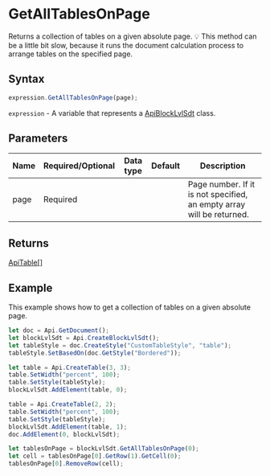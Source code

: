 # GetAllTablesOnPage

Returns a collection of tables on a given absolute page.
💡 This method can be a little bit slow, because it runs the document calculation
process to arrange tables on the specified page.

## Syntax

```javascript
expression.GetAllTablesOnPage(page);
```

`expression` - A variable that represents a [ApiBlockLvlSdt](../ApiBlockLvlSdt.md) class.

## Parameters

| **Name** | **Required/Optional** | **Data type** | **Default** | **Description** |
| ------------- | ------------- | ------------- | ------------- | ------------- |
| page | Required |  |  | Page number. If it is not specified, an empty array will be returned. |

## Returns

[ApiTable[]](../../ApiTable/ApiTable.md)

## Example

This example shows how to get a collection of tables on a given absolute page.

```javascript editor-docx
let doc = Api.GetDocument();
let blockLvlSdt = Api.CreateBlockLvlSdt();
let tableStyle = doc.CreateStyle("CustomTableStyle", "table");
tableStyle.SetBasedOn(doc.GetStyle("Bordered"));

let table = Api.CreateTable(3, 3);
table.SetWidth("percent", 100);
table.SetStyle(tableStyle);
blockLvlSdt.AddElement(table, 0);

table = Api.CreateTable(2, 2);
table.SetWidth("percent", 100);
table.SetStyle(tableStyle);
blockLvlSdt.AddElement(table, 1);
doc.AddElement(0, blockLvlSdt);

let tablesOnPage = blockLvlSdt.GetAllTablesOnPage(0);
let cell = tablesOnPage[0].GetRow(1).GetCell(0);
tablesOnPage[0].RemoveRow(cell);
```
